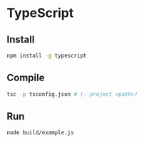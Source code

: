 # TypeScript

## Install

```bash
npm install -g typescript
```

## Compile

```bash
tsc -p tsconfig.json # (--project <path>)
```

## Run

```bash
node build/example.js
```

